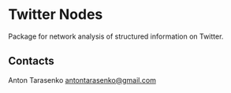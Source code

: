 # Twitter Nodes

Package for network analysis of structured information on Twitter.

## Contacts

Anton Tarasenko <antontarasenko@gmail.com>